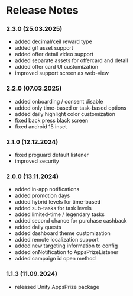 # Release Notes

### 2.3.0 (25.03.2025)
* added decimal/ceil reward type
* added gif asset support
* added offer detail video support
* added separate assets for offercard and detail
* added offer card UI customization
* improved support screen as web-view

### 2.2.0 (07.03.2025)
* added onboarding / consent disable
* added only time-based or task-based options
* added daily highlight color customization
* fixed back press black screen
* fixed android 15 inset

### 2.1.0 (12.12.2024)
* fixed proguard default listener
* improved security

### 2.0.0 (13.11.2024)
* added in-app notifications
* added promotion days
* added hybrid levels for time-based
* added sub-tasks for task levels
* added limited-time / legendary tasks
* added second chance for purchase cashback
* added daily quests
* added dashboard theme customization
* added remote localization support
* added new targeting information to config
* added onNotification to AppsPrizeListener
* added campaign id open method

### 1.1.3 (11.09.2024)
- released Unity AppsPrize package